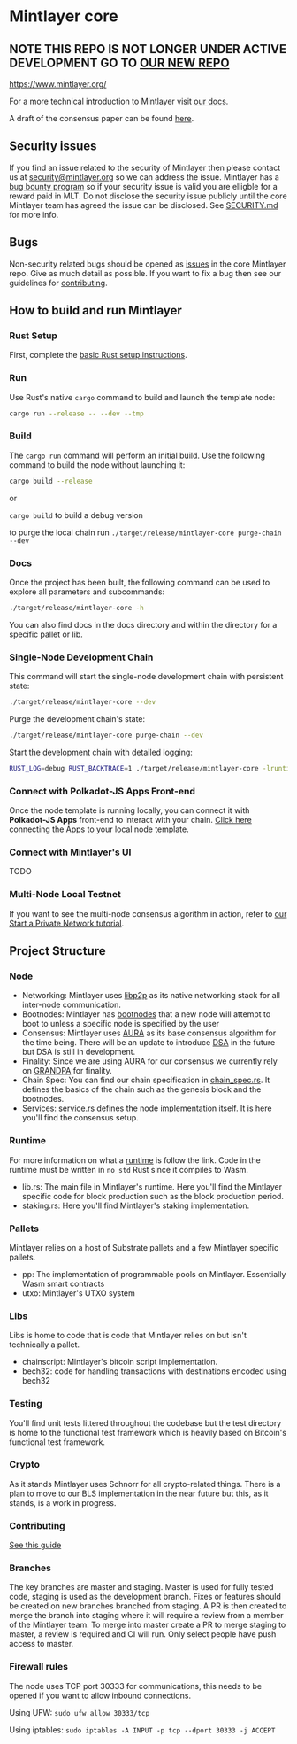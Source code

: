 # Mintlayer core

## NOTE THIS REPO IS NOT LONGER UNDER ACTIVE DEVELOPMENT GO TO [OUR NEW REPO](https://github.com/mintlayer/mintlayer-core)

https://www.mintlayer.org/

For a more technical introduction to Mintlayer visit [our docs](https://docs.mintlayer.org/).

A draft of the consensus paper can be found [here](https://www.mintlayer.org/docs/DSA-consensus-paper-draft.pdf).

## Security issues
If you find an issue related to the security of Mintlayer then please contact us at security@mintlayer.org so we can address the issue. Mintlayer has a [bug bounty program](https://www.mintlayer.org/bug-bounties) so if your security issue is valid you are elligble for a reward paid in MLT. Do not disclose the security issue publicly until the core Mintlayer team has agreed the issue can be disclosed. See [SECURITY.md](https://github.com/mintlayer/core/blob/master/SECURITY.md) for more info.

## Bugs
Non-security related bugs should be opened as [issues](https://github.com/mintlayer/core/issues/new) in the core Mintlayer repo. Give as much detail as possible. If you want to fix a bug then see our guidelines for [contributing](https://github.com/mintlayer/core/blob/master/CONTRIBUTING.md).

## How to build and run Mintlayer

### Rust Setup

First, complete the [basic Rust setup instructions](https://github.com/mintlayer/core/blob/master/doc/rust-setup.md).

### Run

Use Rust's native `cargo` command to build and launch the template node:

```sh
cargo run --release -- --dev --tmp
```

### Build

The `cargo run` command will perform an initial build. Use the following command to build the node
without launching it:

```sh
cargo build --release
```
or 

`cargo build` to build a debug version

to purge the local chain run `./target/release/mintlayer-core purge-chain --dev`

### Docs

Once the project has been built, the following command can be used to explore all parameters and
subcommands:

```sh
./target/release/mintlayer-core -h
```

You can also find docs in the docs directory and within the directory for a specific pallet or lib.


### Single-Node Development Chain

This command will start the single-node development chain with persistent state:

```bash
./target/release/mintlayer-core --dev
```

Purge the development chain's state:

```bash
./target/release/mintlayer-core purge-chain --dev
```

Start the development chain with detailed logging:

```bash
RUST_LOG=debug RUST_BACKTRACE=1 ./target/release/mintlayer-core -lruntime=debug --dev
```

### Connect with Polkadot-JS Apps Front-end

Once the node template is running locally, you can connect it with **Polkadot-JS Apps** front-end
to interact with your chain. [Click here](https://polkadot.js.org/apps/#/explorer?rpc=ws://localhost:9944) connecting the Apps to your local node template.

### Connect with Mintlayer's UI
TODO

### Multi-Node Local Testnet

If you want to see the multi-node consensus algorithm in action, refer to
[our Start a Private Network tutorial](https://substrate.dev/docs/en/tutorials/start-a-private-network/).

## Project Structure

### Node

- Networking: Mintlayer uses [libp2p](https://libp2p.io/) as its native networking stack for all inter-node communication.
- Bootnodes: Mintlayer has [bootnodes](https://github.com/mintlayer/core/blob/master/assets/bootnodes.json) that a new node will attempt to boot to unless a specific node is specified by the user
- Consensus: Mintlayer uses [AURA](https://docs.rs/sc-consensus-aura/0.9.0/sc_consensus_aura/) as its base consensus algorithm for the time being. There will be an update to introduce [DSA](https://www.mintlayer.org/docs/DSA-consensus-paper-draft.pdf) in the future but DSA is still in development. 
- Finality: Since we are using AURA for our consensus we currently rely on [GRANDPA](https://docs.rs/sc-finality-grandpa/0.9.0/sc_finality_grandpa/) for finality.
- Chain Spec: You can find our chain specification in [chain_spec.rs](https://github.com/mintlayer/core/blob/master/node/src/chain_spec.rs). It defines the basics of the chain such as the genesis block and the bootnodes.
- Services: [service.rs](https://github.com/mintlayer/core/blob/master/node/src/service.rs) defines the node implementation itself. It is here you'll find the consensus setup.


### Runtime

For more information on what a [runtime](https://substrate.dev/docs/en/knowledgebase/getting-started/glossary#runtime) is follow the link.
Code in the runtime must be written in `no_std` Rust since it compiles to Wasm.

- lib.rs: The main file in Mintlayer's runtime. Here you'll find the Mintlayer specific code for block production such as the block production period.
- staking.rs: Here you'll find Mintlayer's staking implementation.


### Pallets

Mintlayer relies on a host of Substrate pallets and a few Mintlayer specific pallets.

-   pp: The implementation of programmable pools on Mintlayer. Essentially Wasm smart contracts
-   utxo: Mintlayer's UTXO system
    
### Libs

Libs is home to code that is code that Mintlayer relies on but isn't technically a pallet. 

-   chainscript: Mintlayer's bitcoin script implementation.
-   bech32: code for handling transactions with destinations encoded using bech32

### Testing

You'll find unit tests littered throughout the codebase but the test directory is home to the functional test framework which is heavily based on Bitcoin's functional test framework. 

### Crypto
As it stands Mintlayer uses Schnorr for all crypto-related things. There is a plan to move to our BLS implementation in the near future but this, as it stands, is a work in progress.

### Contributing
[See this guide](https://github.com/mintlayer/core/blob/master/CONTRIBUTING.md)

### Branches
The key branches are master and staging. Master is used for fully tested code, staging is used as the development branch. Fixes or features should be created on new branches branched from staging. A PR is then created to merge the branch into staging where it will require a review from a member of the Mintlayer team. To merge into master create a PR to merge staging to master, a review is required and CI will run. Only select people have push access to master.

### Firewall rules

The node uses TCP port 30333 for communications, this needs to be opened if you want to allow
inbound connections.

Using UFW:
`sudo ufw allow 30333/tcp`

Using iptables:
`sudo iptables -A INPUT -p tcp --dport 30333 -j ACCEPT`
